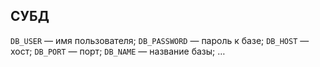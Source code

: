 ## СУБД

`DB_USER` — имя пользователя;
`DB_PASSWORD` — пароль к базе;
`DB_HOST` — хост;
`DB_PORT` — порт;
`DB_NAME` — название базы;
…